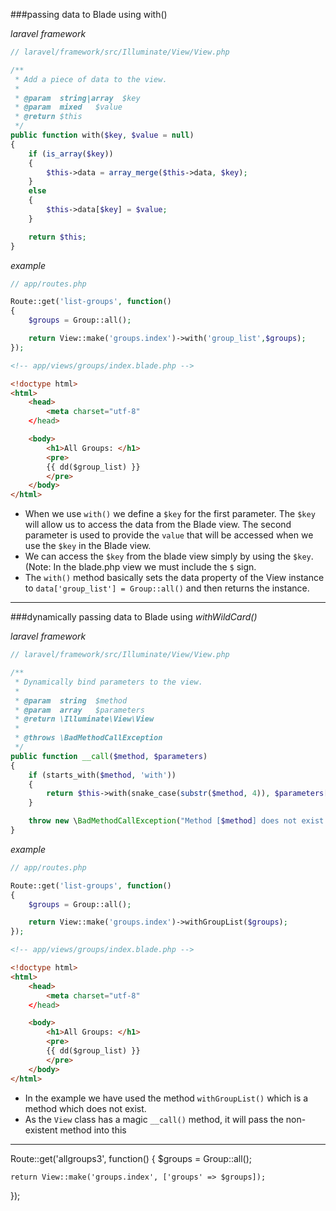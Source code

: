 
###passing data to Blade using with()

*laravel framework*

```php
// laravel/framework/src/Illuminate/View/View.php

/**
 * Add a piece of data to the view.
 *
 * @param  string|array  $key
 * @param  mixed   $value
 * @return $this
 */
public function with($key, $value = null)
{
	if (is_array($key))
	{
		$this->data = array_merge($this->data, $key);
	}
	else
	{
		$this->data[$key] = $value;
	}

	return $this;
} 
```

*example*

```php
// app/routes.php

Route::get('list-groups', function()
{
    $groups = Group::all();

    return View::make('groups.index')->with('group_list',$groups);
});
```

```html
<!-- app/views/groups/index.blade.php -->

<!doctype html>
<html>
    <head>
        <meta charset="utf-8"
    </head>

    <body>
        <h1>All Groups: </h1>
        <pre>
        {{ dd($group_list) }}
        </pre>
    </body>
</html>
```

* When we use `with()` we define a `$key` for the first parameter.  The `$key` will allow us to access the data from the Blade view. The second parameter is used to provide the `value` that will be accessed when we use the `$key` in the Blade view.  
* We can access the `$key` from the blade view simply by using the `$key`.  (Note: In the blade.php view we must include the `$` sign.
* The `with()` method basically sets the data property of the View instance to `data['group_list'] = Group::all()` and then returns the instance.

___

###dynamically passing data to Blade using *withWildCard()*

*laravel framework*

```php
// laravel/framework/src/Illuminate/View/View.php

/**
 * Dynamically bind parameters to the view.
 *
 * @param  string  $method
 * @param  array   $parameters
 * @return \Illuminate\View\View
 *
 * @throws \BadMethodCallException
 */
public function __call($method, $parameters)
{
	if (starts_with($method, 'with'))
	{
		return $this->with(snake_case(substr($method, 4)), $parameters[0]);
	}

	throw new \BadMethodCallException("Method [$method] does not exist on view.");
}
```

*example*

```php
// app/routes.php

Route::get('list-groups', function()
{
    $groups = Group::all();

    return View::make('groups.index')->withGroupList($groups);
});
```

```html
<!-- app/views/groups/index.blade.php -->

<!doctype html>
<html>
    <head>
        <meta charset="utf-8"
    </head>

    <body>
        <h1>All Groups: </h1>
        <pre>
        {{ dd($group_list) }}
        </pre>
    </body>
</html>
```

* In the example we have used the method `withGroupList()` which is a method which does not exist.  
* As the `View` class has a magic `__call()` method, it will pass the non-existent method into this



___
Route::get('allgroups3', function()
{
    $groups = Group::all();

    return View::make('groups.index', ['groups' => $groups]);
});
